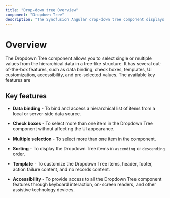 ```yaml
---
title: "Drop-down tree Overview"
component: "Dropdown Tree"
description: "The Syncfusion Angular drop-down tree component displays a hierarchical data in a tree-like structure from which the use can select one or more items."
---
```


# Overview

The Dropdown Tree component allows you to select single or multiple values from the hierarchical data in a tree-like structure. It has several out-of-the-box features, such as data binding, check boxes, templates, UI customization, accessibility, and pre-selected values. The available key features are

## Key features

* **Data binding** - To bind and access a hierarchical list of items from a local or server-side data source.

* **Check boxes** - To select more than one item in the Dropdown Tree component without affecting the UI appearance.

* **Multiple selection** - To select more than one item in the component.

* **Sorting** - To display the Dropdown Tree items in `ascending` or `descending` order.

* **Template** - To customize the Dropdown Tree items, header, footer, action failure content, and no records content.

* **Accessibility** - To provide access to all the Dropdown Tree component features through keyboard interaction, on-screen readers, and other assistive technology devices.
